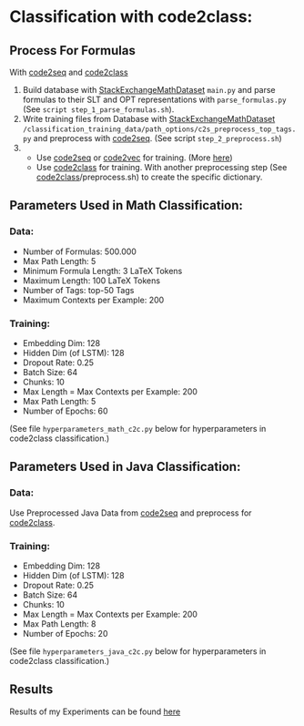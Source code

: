 # Classification with code2class: 
## Process For Formulas

With [code2seq](https://github.com/tech-srl/code2seq) and [code2class](https://github.com/noemiernst/code2class)

1. Build database with [StackExchangeMathDataset](https://github.com/noemiernst/StackExchangeMathDataset) `main.py` and parse formulas to their SLT and OPT representations with `parse_formulas.py` (See `script step_1_parse_formulas.sh`).
2. Write training files from Database with [StackExchangeMathDataset](https://github.com/noemiernst/StackExchangeMathDataset) `/classification_training_data/path_options/c2s_preprocess_top_tags.py` 
and preprocess with [code2seq](https://github.com/tech-srl/code2seq). 
(See script `step_2_preprocess.sh`)
3. 
    - Use [code2seq](https://github.com/tech-srl/code2seq) or [code2vec](https://github.com/tech-srl/code2vec) for training.
      (More [here](https://gist.github.com/noemiernst/eecefed58b2612e69d3fdd2060c85711))
    - Use [code2class](https://github.com/noemiernst/code2class) for training. With another preprocessing step (See [code2class](https://github.com/noemiernst/code2class)/preprocess.sh) to create the specific dictionary.

## Parameters Used in Math Classification:

### Data:
- Number of Formulas: 500.000
- Max Path Length: 5
- Minimum Formula Length: 3 LaTeX Tokens
- Maximum Length: 100 LaTeX Tokens
- Number of Tags: top-50 Tags
- Maximum Contexts per Example: 200

### Training:
- Embedding Dim: 128
- Hidden Dim (of LSTM): 128
- Dropout Rate: 0.25
- Batch Size: 64
- Chunks: 10
- Max Length = Max Contexts per Example: 200
- Max Path Length: 5
- Number of Epochs: 60

(See file `hyperparameters_math_c2c.py` below for hyperparameters in code2class classification.)


## Parameters Used in Java Classification:

### Data:

Use Preprocessed Java Data from [code2seq](https://github.com/tech-srl/code2seq) and preprocess for [code2class](https://github.com/noemiernst/code2class).

### Training:
- Embedding Dim: 128
- Hidden Dim (of LSTM): 128
- Dropout Rate: 0.25
- Batch Size: 64
- Chunks: 10
- Max Length = Max Contexts per Example: 200
- Max Path Length: 8
- Number of Epochs: 20

(See file `hyperparameters_java_c2c.py` below for hyperparameters in code2class classification.)

## Results

Results of my Experiments can be found [here](https://gist.github.com/noemiernst/f12e312d539e0291abe6e14b82b25f76)